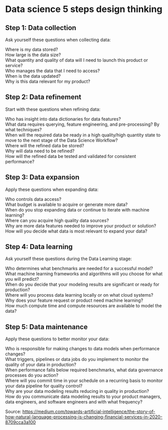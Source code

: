 # Data science 5 steps design thinking

## Step 1: Data collection

Ask yourself these questions when collecting data:

Where is my data stored?  <br/>
How large is the data size?<br/>
What quantity and quality of data will I need to launch this product or service?<br/>
Who manages the data that I need to access?<br/>
When is the data updated?<br/>
Why is this data relevant for my product?<br/>

## Step 2: Data refinement

Start with these questions when refining data:

Who has insight into data dictionaries for data features?<br/>
What data requires querying, feature engineering, and pre-processing? By what techniques?<br/>
When will the required data be ready in a high quality/high quantity state to move to the next stage of the Data Science Workflow?<br/>
Where will the refined data be stored?<br/>
Why will data need to be refined?<br/>
How will the refined data be tested and validated for consistent performance?<br/>

## Step 3: Data expansion 

Apply these questions when expanding data:

Who controls data access?<br/>
What budget is available to acquire or generate more data?<br/>
When do you stop expanding data or continue to iterate with machine learning?<br/>
Where can you acquire high quality data sources?<br/>
Why are more data features needed to improve your product or solution?<br/>
How will you decide what data is most relevant to expand your data?<br/>

## Step 4: Data learning 

Ask yourself these questions during the Data Learning stage:

Who determines what benchmarks are needed for a successful model?<br/>
What machine learning frameworks and algorithms will you choose for what you will predict?<br/>
When do you decide that your modeling results are significant or ready for production?<br/>
Where will you process data learning locally or on what cloud systems?<br/>
Why does your feature request or product need machine learning?<br/>
How much compute time and compute resources are available to model the data?<br/>

## Step 5: Data maintenance

Apply these questions to better monitor your data:

Who is responsible for making changes to data models when performance changes?<br/>
What triggers, pipelines or data jobs do you implement to monitor the quality of your data in production?<br/>
When performance falls below required benchmarks, what data governance processes do you action?<br/>
Where will you commit time in your schedule on a recurring basis to monitor your data pipeline for quality control?<br/>
Why are your data modeling results reducing in quality in production?<br/>
How do you communicate data modeling results to your product managers, data engineers, and software engineers and with what frequency?<br/>

Source: https://medium.com/towards-artificial-intelligence/the-story-of-how-natural-language-processing-is-changing-financial-services-in-2020-8709cca3a100

